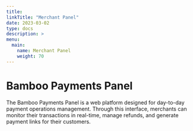 ```yaml
---
title:
linkTitle: "Merchant Panel"
date: 2023-03-02
type: docs
description: >
menu:
  main:
    name: Merchant Panel
    weight: 70
---
```



# Bamboo Payments Panel


The Bamboo Payments Panel is a web platform designed for day-to-day payment operations management. Through this interface, merchants can monitor their transactions in real-time, manage refunds, and generate payment links for their customers.

